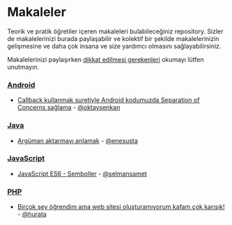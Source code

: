 # Makaleler

Teorik ve pratik öğretiler içeren makaleleri bulabileceğiniz repository. Sizler de makalelerinizi burada paylaşabilir ve kolektif bir şekilde makalelerinizin gelişmesine ve daha çok insana ve size yardımcı olmasını sağlayabilirsiniz. 

Makalelerinizi paylaşırken [dikkat edilmesi gerekenleri](dikkat-edilmesi-gerekenler.md) okumayı lütfen unutmayın.

### [**Android**](android)

- [Callback kullanmak suretiyle Android kodumuzda Separation of Concerns sağlama](android/android-callback-ile-separation-of-concerns/android-callback-ile-separation-of-concerns.md) - [@oktaysenkan](https://github.com/oktaysenkan)

### [**Java**](java)
- [Argüman aktarmayı anlamak](java/arguman-aktarmayi-anlamak/arguman-aktarmayi-anlamak.md) - [@enesusta](https://github.com/enesusta)

### [**JavaScript**](javascript)

- [JavaScript ES6 - Semboller](javascript/es6-semboller/es6-semboller.md) - [@selmansamet](https://github.com/selmansamet)

### [**PHP**](php)

- [Birçok şey öğrendim ama web sitesi oluşturamıyorum kafam çok karışık!](php/bilgim-var-proje-olustururken-kafam-karisiyor/bilgim-var-proje-olustururken-kafam-karisiyor.md) - [@hurata](https://github.com/hurata)
